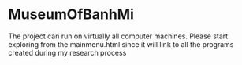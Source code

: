 # MuseumOfBanhMi

The project can run on virtually all computer machines. 
Please start exploring from the mainmenu.html since it will link to all the programs created during my research process